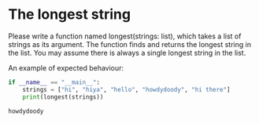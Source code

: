 
# The longest string

Please write a function named longest(strings: list), which takes a list of strings as its argument. The function finds and returns the longest string in the list. You may assume there is always a single longest string in the list.

An example of expected behaviour:

```python
if __name__ == "__main__":
    strings = ["hi", "hiya", "hello", "howdydoody", "hi there"]
    print(longest(strings))
```

```markdown
howdydoody
```
